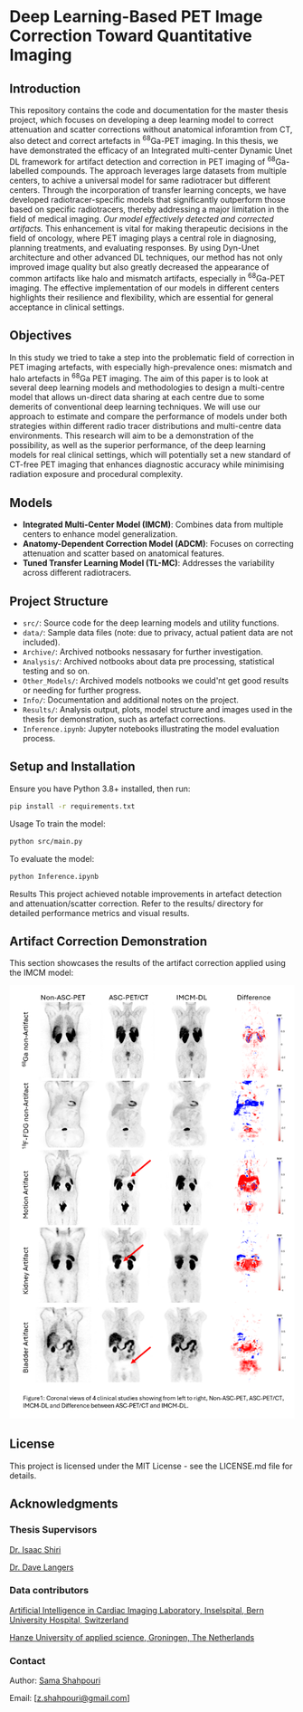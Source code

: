 # Deep Learning-Based PET Image Correction Toward Quantitative Imaging

## Introduction
This repository contains the code and documentation for the  master thesis project, which focuses on developing a deep learning model to correct attenuation and scatter corrections without anatomical inforamtion from CT, also detect and correct artefacts in <sup>68</sup>Ga-PET imaging. In this thesis, we have demonstrated the efficacy of an Integrated multi-center Dynamic Unet DL framework for artifact detection and correction in PET imaging of <sup>68</sup>Ga-labelled compounds. The approach leverages large datasets from multiple centers, to achive a universal model for same radiotracer but different centers. Through the incorporation of transfer learning concepts, we have developed radiotracer-specific models that significantly outperform those based on specific radiotracers, thereby addressing a major limitation in the field of medical imaging.
*Our model effectively detected and corrected artifacts.* This enhancement is vital for making therapeutic decisions in the field of oncology, where PET imaging plays a central role in diagnosing, planning treatments, and evaluating responses. By using Dyn-Unet architecture and other advanced DL techniques, our method has not only improved image quality but also greatly decreased the appearance of common artifacts like halo and mismatch artifacts, especially in <sup>68</sup>Ga-PET imaging. The effective implementation of our models in different centers highlights their resilience and flexibility, which are essential for general acceptance in clinical settings.

## Objectives
In this study we tried to take a step into the problematic field of correction in PET imaging artefacts, with especially high-prevalence ones: mismatch and halo artefacts in <sup>68</sup>Ga PET imaging. The aim of this paper is to look at several deep learning models and methodologies to design a multi-centre model that allows un-direct data sharing at each centre due to some demerits of conventional deep learning techniques.
We will use our approach to estimate and compare the performance of models under both strategies within different radio tracer distributions and multi-centre data environments.
This research will aim to be a demonstration of the possibility, as well as the superior performance, of the deep learning models for real clinical settings, which will potentially set a new standard of CT-free PET imaging that enhances diagnostic accuracy while minimising radiation exposure and procedural complexity.

## Models
- **Integrated Multi-Center Model (IMCM)**: Combines data from multiple centers to enhance model generalization.
- **Anatomy-Dependent Correction Model (ADCM)**: Focuses on correcting attenuation and scatter based on anatomical features.
- **Tuned Transfer Learning Model (TL-MC)**: Addresses the variability across different radiotracers.

## Project Structure
- `src/`: Source code for the deep learning models and utility functions.
- `data/`: Sample data files (note: due to privacy, actual patient data are not included).
- `Archive/`: Archived notbooks nessasary for further investigation.
- `Analysis/`: Archived notbooks about data pre processing, statistical testing and so on.
- `Other_Models/`: Archived models notbooks we could'nt get good results or needing for further progress.
- `Info/`: Documentation and additional notes on the project.
- `Results/`: Analysis output, plots, model structure and images used in the thesis for demonstration, such as artefact corrections.
- `Inference.ipynb`: Jupyter notebooks illustrating the model evaluation process.


## Setup and Installation
Ensure you have Python 3.8+ installed, then run:
```bash
pip install -r requirements.txt
```


Usage
To train the model:
```bash
python src/main.py
```

To evaluate the model:
```bash
python Inference.ipynb
```

Results
This project achieved notable improvements in artefact detection and attenuation/scatter correction. Refer to the results/ directory for detailed performance metrics and visual results.

## Artifact Correction Demonstration

This section showcases the results of the artifact correction applied using the IMCM model:

![Artifact Correction](Results/artifact_correction_before_after.png)


## License
This project is licensed under the MIT License - see the LICENSE.md file for details.


## Acknowledgments

### Thesis Supervisors
[Dr. Isaac Shiri](https://www.linkedin.com/in/isaac-shiri-8267936a/)

[Dr. Dave Langers](https://www.linkedin.com/in/landsgevaer?lipi=urn%3Ali%3Apage%3Ad_flagship3_profile_view_base_contact_details%3BerFYPiYaQHiiIPvgurheWQ%3D%3D)

### Data contributors
[Artificial Intelligence in Cardiac Imaging Laboratory, Inselspital, Bern University Hospital, Switzerland](https://inselgruppe.ch/de/die-insel-gruppe)

[Hanze University of applied science, Groningen, The Netherlands](https://www.hanze.nl/nl)

### Contact
Author: [Sama Shahpouri](https://www.linkedin.com/in/zohreh-shahpouri/)

Email: [z.shahpouri@gmail.com]

